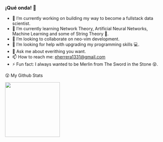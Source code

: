 ### ¡Qué onda! 👋

<!--
**emilianolel/emilianolel** is a ✨ _special_ ✨ repository because its `README.md` (this file) appears on your GitHub profile.

Here are some ideas to get you started:

-->

- 🔭 I’m currently working on building my way to become a fullstack data scientist.
- 🌱 I’m currently learning Network Theory, Artificial Neural Networks, Machine Learning and some of String Theory :moyai:.
- 👯 I’m looking to collaborate on neo-vim development.
- 🤔 I’m looking for help with upgrading my programming skills :computer:.
- 💬 Ask me about everithing you want.
- 📫 How to reach me: eherrera1331@gmail.com
- ⚡ Fun fact: I always wanted to be Merlin from The Sword in the Stone :stuck_out_tongue_closed_eyes:.

:astonished: My Github Stats 

<img height="180em" src="https://github-readme-stats.vercel.app/api?username=emilianolel&show_icons=true&hide_border=true&&count_private=true&include_all_commits=true" />


